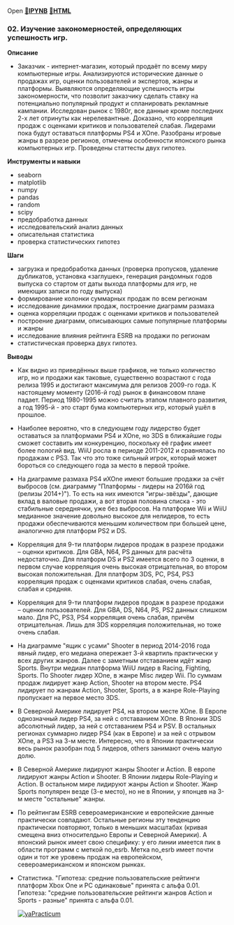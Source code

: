Open [:open_file_folder:**IPYNB**](02.Изучение_закономерностей,_определяющих_успешность_игр.ipynb) [:open_file_folder:**HTML**](02.Изучение_закономерностей,_определяющих_успешность_игр.html)

### 02. Изучение закономерностей, определяющих успешность игр.

__Описание__
- Заказчик - интернет-магазин, который продаёт по всему миру компьютерные игры. Анализируются исторические данные о продажах игр, оценки пользователей и экспертов, жанры и платформы. Выявляются определяющие успешность игры закономерности, что позволит заказчику сделать ставку на потенциально популярный продукт и спланировать рекламные кампании. Исследован рынок с 1980г, все данные кроме последних 2-х лет отринуты как нерелевантные. Доказано, что корреляция продаж с оценками критиков и пользователей слабая. Лидерами пока будут оставаться платформы PS4 и XOne. Разобраны игровые жанры в разрезе регионов, отмечены особенности японского рынка компьютерных игр. Проведены статтесты двух гипотез.

__Инструменты и навыки__
- seaborn
- matplotlib 
- numpy 
- pandas 
- random 
- scipy 
- предобработка данных 
- исследовательский анализ данных 
- описательная статистика 
- проверка статистических гипотез

__Шаги__
- загрузка и предобработка данных (проверка пропусков, удаление дубликатов, установка «заглушек», генерация рандомных годов выпуска со стартом от даты выхода платформы для игр, не имеющих записи по году выпуска)
- формирование колонки суммарных продаж по всем регионам
- исследование динамики продаж, построение диаграмм размаха
- оценка корреляции продаж с оценками критиков и пользователей
- построение диаграмм, описывающих самые популярные платформы и жанры
- исследование влияния рейтинга ESRB на продажи по регионам
- статистическая проверка двух гипотез.

__Выводы__
- Как видно из приведённых выше графиков, не только количество игр, но и продажи как таковые, существенно возрастают с года релиза 1995 и достигают максимума для релизов 2009-го года. К настоящему моменту (2016-й год) рынок в финансовом плане падает. Период 1980-1995 можно считать этапом плавного развития, а год 1995-й - это старт бума компьютерных игр, который ушёл в прошлое.
- Наиболее вероятно, что в следующем году лидерство будет оставаться за платформами PS4 и XOne, но 3DS в ближайшие годы сможет составить им конкуренцию, поскольку её график имеет более пологий вид. WiiU росла в периоде 2011-2012 и сравнялась по продажам с PS3. Так что это тоже сильный игрок, который может бороться со следующего года за место в первой тройке.
- На диаграмме размаха PS4 иXOne имеют большие продажи за счёт выбросов (см. диаграмму "Платформы - лидеры на 2016й год (релизы 2014+)"). То есть на них имеются "игры-звёзды", дающие вклад в валовые продажи, а вот вторая половина списка - это стабильные середнячки, уже без выбросов. На платформе Wii и WiiU медианное значение довольно высокое для нелидеров, то есть продажи обеспечиваются меньшим количеством при большей цене, аналогично для платформ PS2 и DS.
- Корреляция для 9-ти платформ лидеров продаж в разрезе продажи – оценки критиков. Для GBA, N64, PS данных для расчёта недостаточно. Для платформ DS и PS2 имеется всего по 3 оценки, в первом случае корреляция очень высокая отрицательная, во втором высокая положительная. Для платформ 3DS, PC, PS4, PS3 корреляция продаж с оценками критиков слабая, очень слабая, слабая и средняя.
- Корреляция для 9-ти платформ лидеров продаж в разрезе продажи – оценки пользователей. Для GBA, DS, N64, PS, PS2 данных слишком мало. Для PC, PS3, PS4 корреляция очень слабая, причём отрицательная. Лишь для 3DS корреляция положительная, но тоже очень слабая.
- На диаграмме "ящик с усами" Shooter в период 2014-2016 года явный лидер, его медиана опережает 3-й квартиль практически у всех других жанров. Далее с заметным отставанием идёт жанр Sports. Внутри медиан платформа WiiU лидер в Racing, Fighting, Sports. По Shooter лидер XOne, в жанре Misc лидер Wii. По суммам продаж лидирует жанр Action, Shooter на втором месте. PS4 лидирует по жанрам Action, Shooter, Sports, а в жанре Role-Playing пропускает на первое место 3DS.
- В Северной Америке лидирует PS4, на втором месте XOne. В Европе однозначный лидер PS4, за ней с отставанием XOne. В Японии 3DS абсолютный лидер, за ней с отставанием PS4 и PSV. В остальных регионах суммарно лидер PS4 (как в Европе) и за ней с отрывом XOne, а PS3 на 3-м месте. Интересно, что в Японии практически весь рынок разобран под 5 лидеров, others занимают очень малую долю.
- В Северной Америке лидируют жанры Shooter и Action. В европе лидируют жанры Action и Shooter. В Японии лидеры Role-Playing и Action. В остальном мире лидируют жанры Action и Shooter. Жанр Sports популярен везде (3-е место), но не в Японии, у японцев на 3-м месте "остальные" жанры.
- По рейтингам ESRB североамериканские и европейские данные практически совпадают. Остальные регионы эту тенденцию практически повторяют, только в меньших масштабах (кривая смещена вниз относителдьно Европы и Северной Америки). А японский рынок имеет свою специфику: у его линии имеется пик в области программ с меткой no_esrb. Метка no_esrb имеет почти один и тот же уровень продаж на европейском, североамериканском и японском рынках.
- Статистика. "Гипотеза: средние пользовательские рейтинги платформ Xbox One и PC одинаковые" принята с альфа 0.01. Гипотеза: "средние пользовательские рейтинги жанров Action и Sports - разные" принята с альфа 0.01.


  [![yaPracticum](https://i121.fastpic.org/big/2023/0407/7d/0bdbb2ed7ab6332dea22b7d98b4b3a7d.png)](https://practicum.yandex.ru/catalog/data-analysis/) 
